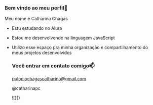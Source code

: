 ### Bem vindo ao meu perfil🥰

Meu nome é Catharina Chagas

- Estu estudando no Alura
- Estou me desenvolvendo na linguagem JavaScript
- Utilizo esse espaço pra minha organização e compartilhamento do meus projetos desenvolvidos

   ### Você entrar em contato comigo📫

  poloniochagascatharina@gmail.com
  
  @catharinapc

    ![]{}
